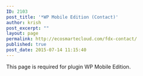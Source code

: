 ```yaml
---
ID: 2103
post_title: '*WP Mobile Edition (Contact)'
author: krish
post_excerpt: ""
layout: page
permalink: http://ecosmartecloud.com/fdx-contact/
published: true
post_date: 2015-07-14 11:15:40
---
```

This page is required for plugin WP Mobile Edition.